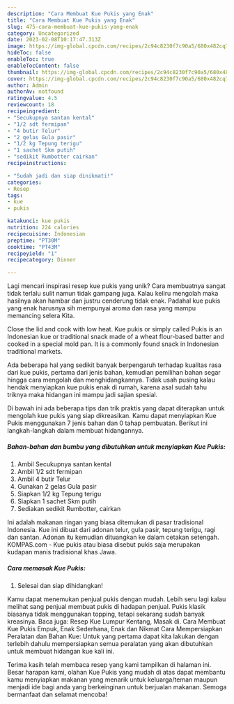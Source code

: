 ```yaml
---
description: "Cara Membuat Kue Pukis yang Enak"
title: "Cara Membuat Kue Pukis yang Enak"
slug: 475-cara-membuat-kue-pukis-yang-enak
category: Uncategorized
date: 2023-02-08T10:17:47.313Z
image: https://img-global.cpcdn.com/recipes/2c94c8230f7c90a5/680x482cq70/kue-pukis-foto-resep-utama.jpg
hideToc: false
enableToc: true
enableTocContent: false
thumbnail: https://img-global.cpcdn.com/recipes/2c94c8230f7c90a5/680x482cq70/kue-pukis-foto-resep-utama.jpg
cover: https://img-global.cpcdn.com/recipes/2c94c8230f7c90a5/680x482cq70/kue-pukis-foto-resep-utama.jpg
author: Admin
authorAv: notfound
ratingvalue: 4.5
reviewcount: 18
recipeingredient:
- "Secukupnya santan kental"
- "1/2 sdt fermipan"
- "4 butir Telur"
- "2 gelas Gula pasir"
- "1/2 kg Tepung terigu"
- "1 sachet Skm putih"
- "sedikit Rumbotter cairkan"
recipeinstructions:

- "Sudah jadi dan siap dinikmati!"
categories:
- Resep
tags:
- kue
- pukis

katakunci: kue pukis 
nutrition: 224 calories
recipecuisine: Indonesian
preptime: "PT30M"
cooktime: "PT43M"
recipeyield: "1"
recipecategory: Dinner

---
```





Lagi mencari inspirasi resep kue pukis yang unik? Cara membuatnya sangat tidak terlalu sulit namun tidak gampang juga. Kalau keliru mengolah maka hasilnya akan hambar dan justru cenderung tidak enak. Padahal kue pukis yang enak harusnya sih mempunyai aroma dan rasa yang mampu memancing selera Kita.





Close the lid and cook with low heat. Kue pukis or simply called Pukis is an Indonesian kue or traditional snack made of a wheat flour-based batter and cooked in a special mold pan. It is a commonly found snack in Indonesian traditional markets.

Ada beberapa hal yang sedikit banyak berpengaruh terhadap kualitas rasa dari kue pukis, pertama dari jenis bahan, kemudian pemilihan bahan segar hingga cara mengolah dan menghidangkannya. Tidak usah pusing kalau hendak menyiapkan kue pukis enak di rumah, karena asal sudah tahu triknya maka hidangan ini mampu jadi sajian spesial.






Di bawah ini ada beberapa tips dan trik praktis yang dapat diterapkan untuk mengolah kue pukis yang siap dikreasikan. Kamu dapat menyiapkan Kue Pukis menggunakan 7 jenis bahan dan 0 tahap pembuatan. Berikut ini langkah-langkah dalam membuat hidangannya.

<!--inarticleads1-->

##### Bahan-bahan dan bumbu yang dibutuhkan untuk menyiapkan Kue Pukis:

1. Ambil Secukupnya santan kental
1. Ambil 1/2 sdt fermipan
1. Ambil 4 butir Telur
1. Gunakan 2 gelas Gula pasir
1. Siapkan 1/2 kg Tepung terigu
1. Siapkan 1 sachet Skm putih
1. Sediakan sedikit Rumbotter, cairkan


Ini adalah makanan ringan yang biasa ditemukan di pasar tradisional Indonesia. Kue ini dibuat dari adonan telur, gula pasir, tepung terigu, ragi dan santan. Adonan itu kemudian dituangkan ke dalam cetakan setengah. KOMPAS.com - Kue pukis atau biasa disebut pukis saja merupakan kudapan manis tradisional khas Jawa. 

<!--inarticleads2-->

##### Cara memasak Kue Pukis:


1. Selesai dan siap dihidangkan!

Kamu dapat menemukan penjual pukis dengan mudah. Lebih seru lagi kalau melihat sang penjual membuat pukis di hadapan penjual. Pukis klasik biasanya tidak menggunakan topping, tetapi sekarang sudah banyak kreasinya. Baca juga: Resep Kue Lumpur Kentang, Masak di. Cara Membuat Kue Pukis Empuk, Enak Sederhana, Enak dan Nikmat Cara Mempersiapkan Peralatan dan Bahan Kue: Untuk yang pertama dapat kita lakukan dengan terlebih dahulu mempersiapkan semua peralatan yang akan dibutuhkan untuk membuat hidangan kue kali ini. 

Terima kasih telah membaca resep yang kami tampilkan di halaman ini. Besar harapan kami, olahan Kue Pukis yang mudah di atas dapat membantu kamu menyiapkan makanan yang menarik untuk keluarga/teman maupun menjadi ide bagi anda yang berkeinginan untuk berjualan makanan. Semoga bermanfaat dan selamat mencoba!
